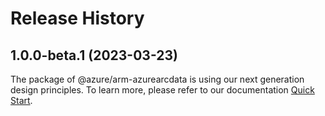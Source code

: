 # Release History
    
## 1.0.0-beta.1 (2023-03-23)

The package of @azure/arm-azurearcdata is using our next generation design principles. To learn more, please refer to our documentation [Quick Start](https://aka.ms/js-track2-quickstart).
